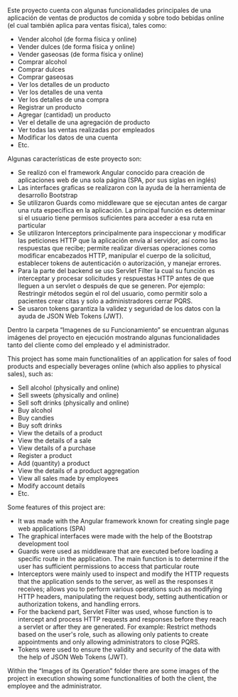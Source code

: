 Este proyecto cuenta con algunas funcionalidades principales de una aplicación de ventas de productos de comida y sobre todo bebidas online (el cual también aplica para ventas física), tales como:
-	Vender alcohol (de forma física y online)
-	Vender dulces (de forma física y online)
-	Vender gaseosas (de forma física y online)
-	Comprar alcohol
-	Comprar dulces
-	Comprar gaseosas
-	Ver los detalles de un producto
-	Ver los detalles de una venta
-	Ver los detalles de una compra
-	Registrar un producto 
-	Agregar (cantidad) un producto
-	Ver el detalle de una agregación de producto
-	Ver todas las ventas realizadas por empleados
-	Modificar los datos de una cuenta
-	Etc.

Algunas características de este proyecto son:

- Se realizó con el framework Angular conocido para creación de aplicaciones web de una sola página (SPA, por sus siglas en inglés)
- Las interfaces graficas se realizaron con la ayuda de la herramienta de desarrollo Bootstrap
- Se utilizaron Guards como middleware que se ejecutan antes de cargar una ruta específica en la aplicación. La principal función es determinar si el usuario tiene permisos suficientes para acceder a esa ruta en particular
- Se utilizaron Interceptors principalmente para inspeccionar y modificar las peticiones HTTP que la aplicación envía al servidor, así como las respuestas que recibe; permite realizar diversas operaciones como modificar encabezados HTTP, manipular el cuerpo de la solicitud, establecer tokens de autenticación o autorización, y manejar errores.
- Para la parte del backend se uso Servlet Filter la cual su función es interceptar y procesar solicitudes y respuestas HTTP antes de que lleguen a un servlet o después de que se generen. Por ejemplo: Restringir métodos según el rol del usuario, como permitir solo a pacientes crear citas y solo a administradores cerrar PQRS.
- Se usaron tokens garantiza la validez y seguridad de los datos con la ayuda de JSON Web Tokens (JWT).

Dentro la carpeta “Imagenes de su Funcionamiento” se encuentran algunas imágenes del proyecto en ejecución mostrando algunas funcionalidades tanto del cliente como del empleado y el administrador.	

This project has some main functionalities of an application for sales of food products and especially beverages online (which also applies to physical sales), such as:
- Sell alcohol (physically and online)
- Sell sweets (physically and online)
- Sell soft drinks (physically and online)
- Buy alcohol
-	Buy candies
- Buy soft drinks
- View the details of a product
- View the details of a sale
- View details of a purchase
- Register a product
- Add (quantity) a product
- View the details of a product aggregation
- View all sales made by employees
- Modify account details
-	Etc.

Some features of this project are:

- It was made with the Angular framework known for creating single page web applications (SPA)
- The graphical interfaces were made with the help of the Bootstrap development tool
- Guards were used as middleware that are executed before loading a specific route in the application. The main function is to determine if the user has sufficient permissions to access that particular route
- Interceptors were mainly used to inspect and modify the HTTP requests that the application sends to the server, as well as the responses it receives; allows you to perform various operations such as modifying HTTP headers, manipulating the request body, setting authentication or authorization tokens, and handling errors.
- For the backend part, Servlet Filter was used, whose function is to intercept and process HTTP requests and responses before they reach a servlet or after they are generated. For example: Restrict methods based on the user's role, such as allowing only patients to create appointments and only allowing administrators to close PQRS.
- Tokens were used to ensure the validity and security of the data with the help of JSON Web Tokens (JWT).

Within the “Images of its Operation” folder there are some images of the project in execution showing some functionalities of both the client, the employee and the administrator.
